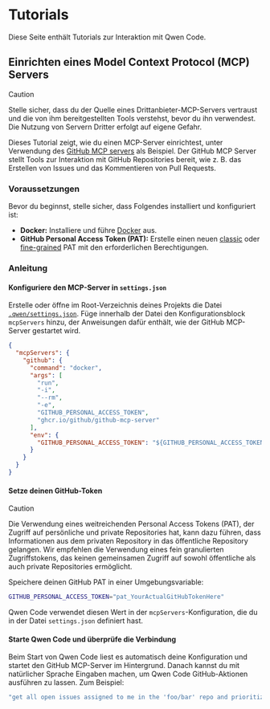 # Tutorials

Diese Seite enthält Tutorials zur Interaktion mit Qwen Code.

## Einrichten eines Model Context Protocol (MCP) Servers

> [!CAUTION]
> Stelle sicher, dass du der Quelle eines Drittanbieter-MCP-Servers vertraust und die von ihm bereitgestellten Tools verstehst, bevor du ihn verwendest. Die Nutzung von Servern Dritter erfolgt auf eigene Gefahr.

Dieses Tutorial zeigt, wie du einen MCP-Server einrichtest, unter Verwendung des [GitHub MCP servers](https://github.com/github/github-mcp-server) als Beispiel. Der GitHub MCP Server stellt Tools zur Interaktion mit GitHub Repositories bereit, wie z. B. das Erstellen von Issues und das Kommentieren von Pull Requests.

### Voraussetzungen

Bevor du beginnst, stelle sicher, dass Folgendes installiert und konfiguriert ist:

- **Docker:** Installiere und führe [Docker] aus.
- **GitHub Personal Access Token (PAT):** Erstelle einen neuen [classic] oder [fine-grained] PAT mit den erforderlichen Berechtigungen.

[Docker]: https://www.docker.com/
[classic]: https://github.com/settings/tokens/new
[fine-grained]: https://github.com/settings/personal-access-tokens/new

### Anleitung

#### Konfiguriere den MCP-Server in `settings.json`

Erstelle oder öffne im Root-Verzeichnis deines Projekts die Datei [`.qwen/settings.json`](./configuration.md). Füge innerhalb der Datei den Konfigurationsblock `mcpServers` hinzu, der Anweisungen dafür enthält, wie der GitHub MCP-Server gestartet wird.

```json
{
  "mcpServers": {
    "github": {
      "command": "docker",
      "args": [
        "run",
        "-i",
        "--rm",
        "-e",
        "GITHUB_PERSONAL_ACCESS_TOKEN",
        "ghcr.io/github/github-mcp-server"
      ],
      "env": {
        "GITHUB_PERSONAL_ACCESS_TOKEN": "${GITHUB_PERSONAL_ACCESS_TOKEN}"
      }
    }
  }
}
```

#### Setze deinen GitHub-Token

> [!CAUTION]
> Die Verwendung eines weitreichenden Personal Access Tokens (PAT), der Zugriff auf persönliche und private Repositories hat, kann dazu führen, dass Informationen aus dem privaten Repository in das öffentliche Repository gelangen. Wir empfehlen die Verwendung eines fein granulierten Zugriffstokens, das keinen gemeinsamen Zugriff auf sowohl öffentliche als auch private Repositories ermöglicht.

Speichere deinen GitHub PAT in einer Umgebungsvariable:

```bash
GITHUB_PERSONAL_ACCESS_TOKEN="pat_YourActualGitHubTokenHere"
```

Qwen Code verwendet diesen Wert in der `mcpServers`-Konfiguration, die du in der Datei `settings.json` definiert hast.

#### Starte Qwen Code und überprüfe die Verbindung

Beim Start von Qwen Code liest es automatisch deine Konfiguration und startet den GitHub MCP-Server im Hintergrund. Danach kannst du mit natürlicher Sprache Eingaben machen, um Qwen Code GitHub-Aktionen ausführen zu lassen. Zum Beispiel:

```bash
"get all open issues assigned to me in the 'foo/bar' repo and prioritize them"
```